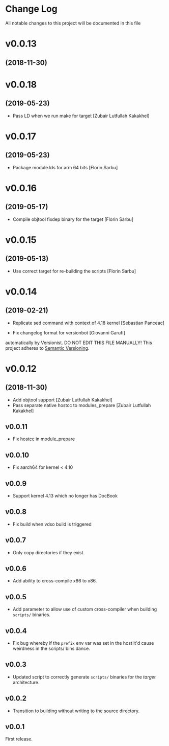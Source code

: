 # Change Log

All notable changes to this project will be documented in this file

# v0.0.13
## (2018-11-30)

# v0.0.18
## (2019-05-23)

* Pass LD when we run make for target [Zubair Lutfullah Kakakhel]

# v0.0.17
## (2019-05-23)

* Package module.lds for arm 64 bits [Florin Sarbu]

# v0.0.16
## (2019-05-17)

* Compile objtool fixdep binary for the target [Florin Sarbu]

# v0.0.15
## (2019-05-13)

* Use correct target for re-building the scripts [Florin Sarbu]

# v0.0.14
## (2019-02-21)

* Replicate sed command with context of 4.18 kernel [Sebastian Panceac]

* Fix changelog format for versionbot [Giovanni Garufi]

automatically by Versionist. DO NOT EDIT THIS FILE MANUALLY!
This project adheres to [Semantic Versioning](http://semver.org/).

# v0.0.12
## (2018-11-30)

* Add objtool support [Zubair Lutfullah Kakakhel]
* Pass separate native hostcc to modules_prepare [Zubair Lutfullah Kakakhel]

## v0.0.11

* Fix hostcc in module_prepare

## v0.0.10

* Fix aarch64 for kernel < 4.10

## v0.0.9

* Support kernel 4.13 which no longer has DocBook

## v0.0.8

* Fix build when vdso build is triggered

## v0.0.7

* Only copy directories if they exist.

## v0.0.6

* Add ability to cross-compile x86 to x86.

## v0.0.5

* Add parameter to allow use of custom cross-compiler when building `scripts/`
  binaries.

## v0.0.4

* Fix bug whereby if the `prefix` env var was set in the host it'd cause
  weirdness in the scripts/ bins dance.

## v0.0.3

* Updated script to correctly generate `scripts/` binaries for the _target_
  architecture.

## v0.0.2

* Transition to building without writing to the source directory.

## v0.0.1

First release.
